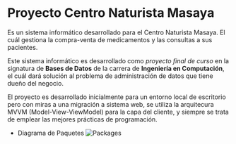 # Proyecto Centro Naturista Masaya

Es un sistema informático desarrollado para el Centro Naturista Masaya. El cuál gestiona la compra-venta de medicamentos y las consultas a sus pacientes.

Este sistema informático es desarrollado como *proyecto final de curso* en la signatura de **Bases de Datos** de la carrera de **Ingeniería en Computación**, el cuál dará solución al problema de administración de datos que tiene dueño del negocio.


El proyecto es desarrollado inicialmente para un entorno local de escritorio pero con miras a una migración a sistema web, se utiliza la arquitecura MVVM (Model-View-ViewModel) para la capa del cliente, y siempre se trata de emplear las mejores prácticas de programación.

- Diagrama de Paquetes
![Packages](https://user-images.githubusercontent.com/73072106/160199242-05f0a2be-f239-47fe-9f79-00b9a199110c.svg)

